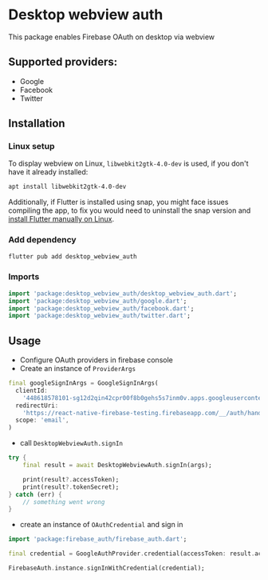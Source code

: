 # Desktop webview auth

This package enables Firebase OAuth on desktop via webview

## Supported providers:

- Google
- Facebook
- Twitter

## Installation

### Linux setup

 To display webview on Linux, `libwebkit2gtk-4.0-dev` is used, if you don't have it already installed:
 ```bash
 apt install libwebkit2gtk-4.0-dev
 ```

 Additionally, if Flutter is installed using snap, you might face issues compiling the app, to fix you would need to uninstall the snap version and [install Flutter manually on Linux](https://docs.flutter.dev/get-started/install/linux#install-flutter-manually).

### Add dependency

```bash
flutter pub add desktop_webview_auth
```

### Imports

```dart
import 'package:desktop_webview_auth/desktop_webview_auth.dart';
import 'package:desktop_webview_auth/google.dart';
import 'package:desktop_webview_auth/facebook.dart';
import 'package:desktop_webview_auth/twitter.dart';
```

## Usage

- Configure OAuth providers in firebase console
- Create an instance of `ProviderArgs`

```dart
final googleSignInArgs = GoogleSignInArgs(
  clientId:
    '448618578101-sg12d2qin42cpr00f8b0gehs5s7inm0v.apps.googleusercontent.com',
  redirectUri:
    'https://react-native-firebase-testing.firebaseapp.com/__/auth/handler',
  scope: 'email',
)
```

- call `DesktopWebviewAuth.signIn`

```dart
try {
    final result = await DesktopWebviewAuth.signIn(args);

    print(result?.accessToken);
    print(result?.tokenSecret);
} catch (err) {
    // something went wrong
}
```

- create an instance of `OAuthCredential` and sign in

```dart
import 'package:firebase_auth/firebase_auth.dart';

final credential = GoogleAuthProvider.credential(accessToken: result.accessToken)

FirebaseAuth.instance.signInWithCredential(credential);
```
